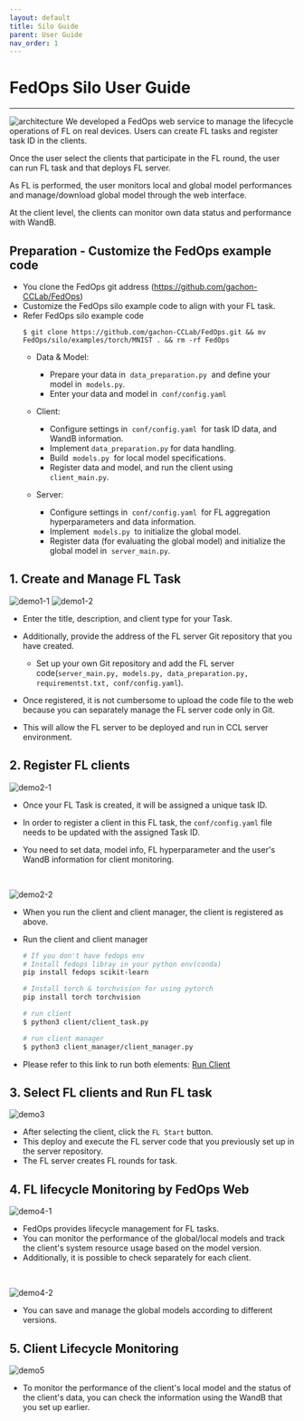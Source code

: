 ```yaml
---
layout: default
title: Silo Guide
parent: User Guide
nav_order: 1
---
```


# FedOps Silo User Guide

-----
![architecture](../img/architecture2.PNG)
We developed a FedOps web service to manage the lifecycle operations of FL on real devices.
Users can create FL tasks and register task ID in the clients.

Once the user select the clients that participate in the FL round, the user can run FL task and that deploys FL server.

As FL is performed, the user monitors local and global model performances and manage/download global model through the web interface.

At the client level, the clients can monitor own data status and performance with WandB.

## Preparation - Customize the FedOps example code
- You clone the FedOps git address (https://github.com/gachon-CCLab/FedOps)
-  Customize the FedOps silo example code to align with your FL task.
- Refer FedOps silo example code
    ```
    $ git clone https://github.com/gachon-CCLab/FedOps.git && mv FedOps/silo/examples/torch/MNIST . && rm -rf FedOps
    ```
    - Data & Model:
        - Prepare your data in  `data_preparation.py`  and define your model in  `models.py`.
        - Enter your data and model in  `conf/config.yaml`

    - Client:
        - Configure settings in  `conf/config.yaml`  for task ID data, and WandB information.
        - Implement `data_preparation.py` for data handling.
        - Build  `models.py`  for local model specifications.
        - Register data and model, and run the client using  `client_main.py`.

    - Server:
        - Configure settings in  `conf/config.yaml`  for FL aggregation hyperparameters and data information.
        - Implement  `models.py`  to initialize the global model.
        - Register data (for evaluating the global model) and initialize the global model in  `server_main.py`.


## 1. Create and Manage FL Task
![demo1-1](../img/guide/silo/demo1-1.PNG)
![demo1-2](../img/guide/silo/demo1-2.PNG)

- Enter the title, description, and client type for your Task. 

- Additionally, provide the address of the FL server Git repository that you have created.
    - Set up your own Git repository and add the FL server code(`server_main.py, models.py, data_preparation.py, requirementst.txt, conf/config.yaml`).
- Once registered, it is not cumbersome to upload the code file to the web because you can separately manage the FL server code only in Git.

- This will allow the FL server to be deployed and run in CCL server environment.



## 2. Register FL clients
![demo2-1](../img/guide/silo/demo2-1.PNG)

- Once your FL Task is created, it will be assigned a unique task ID. 

- In order to register a client in this FL task, the `conf/config.yaml` file needs to be updated with the assigned Task ID.

- You need to set data, model info, FL hyperparameter and the user's WandB information for client monitoring. 

<br>

![demo2-2](../img/guide/silo/demo2-2.PNG)
- When you run the client and client manager, the client is registered as above.

- Run the client and client manager
    ```bash
    # If you don't have fedops env
    # Install fedops libray in your python env(conda)
    pip install fedops scikit-learn

    # Install torch & torchvision for using pytorch
    pip install torch torchvision
    ```

    ```bash
    # run client
    $ python3 client/client_task.py

    # run client manager
    $ python3 client_manager/client_manager.py
    ```

- Please refer to this link to run both elements: [Run Client](https://github.com/gachon-CCLab/FedOps/tree/main/silo/examples/torch/docker-mnist)


## 3. Select FL clients and Run FL task
![demo3](../img/guide/silo/demo3.PNG)

- After selecting the client, click the `FL Start` button.
- This deploy and execute the FL server code that you previously set up in the server repository. 
- The FL server creates FL rounds for task.


## 4. FL lifecycle Monitoring by FedOps Web
![demo4-1](../img/guide/silo/demo4-1.PNG)

- FedOps provides lifecycle management for FL tasks. 
- You can monitor the performance of the global/local models and track the client's system resource usage based on the model version. 
- Additionally, it is possible to check separately for each client.

<br>

![demo4-2](../img/guide/silo/demo4-2.PNG)

- You can save and manage the global models according to different versions.




## 5. Client Lifecycle Monitoring
![demo5](../img/guide/silo/demo5.PNG)

 - To monitor the performance of the client's local model and the status of the client's data, you can check the information using the WandB that you set up earlier.
